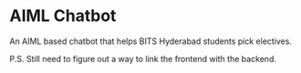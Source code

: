 # AIML Chatbot

An AIML based chatbot that helps BITS Hyderabad students pick electives.

P.S. Still need to figure out a way to link the frontend with the backend.

